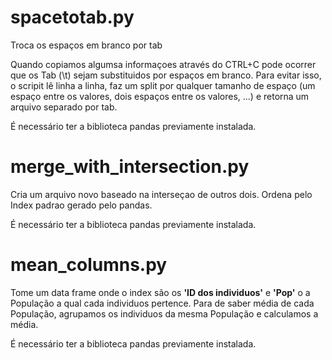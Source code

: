 # spacetotab.py

Troca os espaços em branco por tab

Quando copiamos algumsa informaçoes através do CTRL+C pode ocorrer que os Tab (\t) sejam substituidos por espaços em branco.
Para evitar isso, o scripit lê linha a linha, faz um split por qualquer tamanho de espaço (um espaço entre os valores, dois espaços entre os valores, ...) e retorna um arquivo separado por tab.

É necessário ter a biblioteca pandas previamente instalada.

# merge_with_intersection.py

Cria um arquivo novo baseado na interseçao de outros dois. Ordena pelo Index padrao gerado pelo pandas.


É necessário ter a biblioteca pandas previamente instalada.

# mean_columns.py

Tome um data frame onde o index são os **'ID dos individuos'** e **'Pop'** o a População a qual cada individuos pertence. Para de saber média de cada População, agrupamos os individuos da mesma População e calculamos a média.

É necessário ter a biblioteca pandas previamente instalada.
